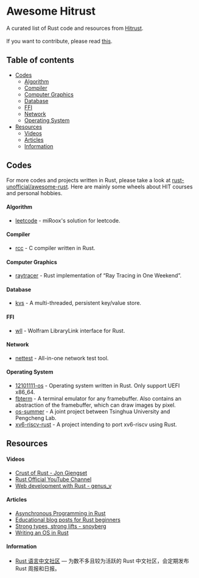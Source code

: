 # Awesome Hitrust

A curated list of Rust code and resources from [Hitrust](https://github.com/h1trust/about).  
<br>
If you want to contribute, please read [this](https://github.com/h1trust/awesome-hit-rust/blob/master/CONTRIBUTING.md).

## Table of contents

- [Codes](https://github.com/h1trust/awesome-hit-rust#codes)
  - [Algorithm](https://github.com/h1trust/awesome-hit-rust#algorithm)
  - [Compiler](https://github.com/h1trust/awesome-hit-rust#compiler)
  - [Computer Graphics](https://github.com/h1trust/awesome-hit-rust#computer-graphics)
  - [Database](https://github.com/h1trust/awesome-hit-rust#database)
  - [FFI](https://github.com/h1trust/awesome-hit-rust#ffi)
  - [Network](https://github.com/h1trust/awesome-hit-rust#network)
  - [Operating System](https://github.com/h1trust/awesome-hit-rust#operating-system)
- [Resources](https://github.com/h1trust/awesome-hit-rust#resources)
  - [Videos](https://github.com/h1trust/awesome-hit-rust#videos)
  - [Articles](https://github.com/h1trust/awesome-hit-rust#articles)
  - [Information](https://github.com/h1trust/awesome-hit-rust#information)

## Codes

For more codes and projects written in Rust, please take a look at [rust-unofficial/awesome-rust](https://github.com/rust-unofficial/awesome-rust). Here are mainly some wheels about HIT courses and personal hobbies.

#### Algorithm

- [leetcode](https://github.com/miRoox/Leetcode) - miRoox's solution for leetcode.

#### Compiler

- [rcc](https://github.com/12101111/rcc) - C compiler written in Rust.

#### Computer Graphics

- [raytracer](https://github.com/raptazure/raytracer) - Rust implementation of “Ray Tracing in One Weekend”.

#### Database

- [kvs](https://github.com/raptazure/kvs) - A multi-threaded, persistent key/value store.

#### FFI

- [wll](https://github.com/miRoox/wll-rs) - Wolfram LibraryLink interface for Rust.

#### Network

- [nettest](https://github.com/12101111/nettest) - All-in-one network test tool.

#### Operating System

- [12101111-os](https://github.com/12101111/os) - Operating system written in Rust. Only support UEFI x86_64.
- [fbterm](https://github.com/12101111/fbterm) - A terminal emulator for any framebuffer. Also contains an abstraction of the framebuffer, which can draw images by pixel.
- [os-summer](https://github.com/Lincyaw/Rust_os_summer) - A joint project between Tsinghua University and Pengcheng Lab.
- [xv6-riscv-rust](https://github.com/Jaic1/xv6-riscv-rust) - A project intending to port xv6-riscv using Rust.

## Resources

#### Videos

- [Crust of Rust - Jon Gjengset](https://www.youtube.com/playlist?list=PLqbS7AVVErFiWDOAVrPt7aYmnuuOLYvOa)
- [Rust Official YouTube Channel](https://www.youtube.com/channel/UCaYhcUwRBNscFNUKTjgPFiA)
- [Web development with Rust - genus_v](https://www.youtube.com/playlist?list=PLECOtlti4Psr4hXVX5GuSvLKp0-RZjz93)

#### Articles

- [Asynchronous Programming in Rust](https://rust-lang.github.io/async-book/index.html)
- [Educational blog posts for Rust beginners](https://github.com/pretzelhammer/rust-blog)
- [Strong types, strong lifts - snoyberg](https://www.snoyman.com/)
- [Writing an OS in Rust](https://os.phil-opp.com/)

#### Information

- [Rust 语言中文社区](https://rustcc.cn/) — 为数不多且较为活跃的 Rust 中文社区，会定期发布 Rust 周报和日报。
